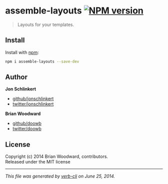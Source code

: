 # assemble-layouts [![NPM version](https://badge.fury.io/js/assemble-layouts.png)](http://badge.fury.io/js/assemble-layouts)

> Layouts for your templates.

## Install
Install with [npm](npmjs.org):

```bash
npm i assemble-layouts --save-dev
```

## Author

**Jon Schlinkert**

+ [github/jonschlinkert](https://github.com/jonschlinkert)
+ [twitter/jonschlinkert](http://twitter.com/jonschlinkert)

**Brian Woodward**

+ [github/doowb](https://github.com/doowb)
+ [twitter/doowb](http://twitter.com/doowb)


## License
Copyright (c) 2014 Brian Woodward, contributors.  
Released under the MIT license

***

_This file was generated by [verb-cli](https://github.com/assemble/verb-cli) on June 25, 2014._